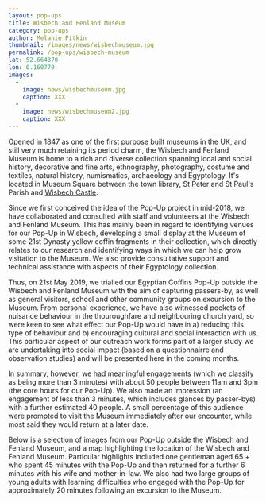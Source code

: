 ```yaml
---
layout: pop-ups
title: Wisbech and Fenland Museum
category: pop-ups
author: Melanie Pitkin
thumbnail: /images/news/wisbechmuseum.jpg
permalink: /pop-ups/wisbech-museum
lat: 52.664370
lon: 0.160770
images:
  -
    image: news/wisbechmuseum.jpg
    caption: XXX
  -
    image: news/wisbechmuseum2.jpg
    caption: XXX
---
```


Opened in 1847 as one of the first purpose built museums in the UK, and still very much retaining its period charm, the Wisbech and Fenland Museum is home to a rich and diverse collection spanning local and social history, decorative and fine arts, ethnography, photography, costume and textiles, natural history, numismatics, archaeology and Egyptology. It's located in Museum Square between the town library, St Peter and St Paul's Parish and [Wisbech Castle](http://wisbechcastle.org).   

Since we first conceived the idea of the Pop-Up project in mid-2018, we have collaborated and consulted with staff and volunteers at the Wisbech and Fenland Museum. This has mainly been in regard to identifying venues for our Pop-Up in Wisbech, developing a small display at the Museum of some 21st Dynasty yellow coffin fragments in their collection, which directly relates to our research and identifying ways in which we can help grow visitation to the Museum. We also provide consultative support and technical assistance with aspects of their Egyptology collection.

Thus, on 21st May 2019, we trialled our Egyptian Coffins Pop-Up outside the Wisbech and Fenland Museum with the aim of capturing passers-by, as well as general visitors, school and other community groups on excursion to the Museum. From personal experience, we have also witnessed pockets of nuisance behaviour in the thouroughfare and neighbouring church yard, so were keen to see what effect our Pop-Up would have in a) reducing this type of behaviour and b) encouraging cultural and social interaction with us. This particular aspect of our outreach work forms part of a larger study we are undertaking into social impact (based on a questionnairre and observation studies) and will be presented here in the coming months.

In summary, however, we had meaningful engagements (which we classify as being more than 3 minutes) with about 50 people between 11am and 3pm (the core hours for our Pop-Up). We also made an impression (an engagement of less than 3 minutes, which includes glances by passer-bys) with a further estimated 40 people. A small percentage of this audience were prompted to visit the Museum immediately after our encounter, while most said they would return at a later date. 

Below is a selection of images from our Pop-Up outside the Wisbech and Fenland Museum, and a map highlighting the location of the Wisbech and Fenland Museum. Particular highlights included one gentleman aged 65 + who spent 45 minutes with the Pop-Up and then returned for a further 6 minutes with his wife and mother-in-law. We also had two large groups of young adults with learning difficulties who engaged with the Pop-Up for approximately 20 minutes following an excursion to the Museum. 
